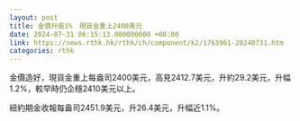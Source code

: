 ```yaml
---
layout: post
title: 金價升逾1%　現貨金重上2400美元
date: 2024-07-31 06:15:13.000000000 +08:00
link: https://news.rthk.hk/rthk/ch/component/k2/1763961-20240731.htm
categories: rthk
---
```


金價造好，現貨金重上每盎司2400美元，高見2412.7美元，升約29.2美元，升幅1.2%，較早時仍企穩2410美元以上。

紐約期金收報每盎司2451.9美元，升26.4美元，升幅近1.1%。
